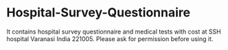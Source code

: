 # Hospital-Survey-Questionnaire
It contains hospital survey questionnaire and medical tests with cost at SSH hospital Varanasi India 221005. Please ask for permission before using it.
